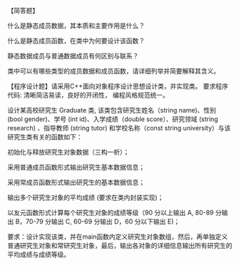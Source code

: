 【简答题】

什么是静态成员数据，其本质和主要作用是什么？

什么是静态成员函数，在类中为何要设计该函数？

静态数据成员与普通数据成员有何区别与联系？

类中可以有哪些类型的成员数据和成员函数，请详细列举并简要解释其含义。

【程序设计题】请采用C++面向对象程序设计思想设计类，并实现类。 要求程序代码: 清晰简洁易读，良好的开闭性， 编程风格规范统一。

设计某高校研究生 Graduate 类, 该类包含研究生姓名（string name)、性别 (bool gender)、学号 (int id)、入学成绩（double score）、研究领域 (string research) 、指导教师 (string tutor) 和学校名称（const string university）与该研究生类有关的函数如下：

初始化与释放研究生对象数据（三构一析）；

采用普通成员函数形式输出研究生基本数据信息；

采用常成员函数形式输出研究生的基本数据信息；

输出多个研究生对象的平均成绩 (要求在类内封装实现)；

以友元函数形式计算每个研究生对象的成绩等级（90 分以上输出 A, 80-89 分输出 B，70-79 分输出 C, 60-69 分输出 D，60 分以下输出 E)；

要求：设计实现该类，并在main函数内定义研究生对象数组，然后，再单独定义普通研究生对象和常研究生对象，最后，输出各对象的详细信息输出所有研究生的平均成绩与成绩等级。
